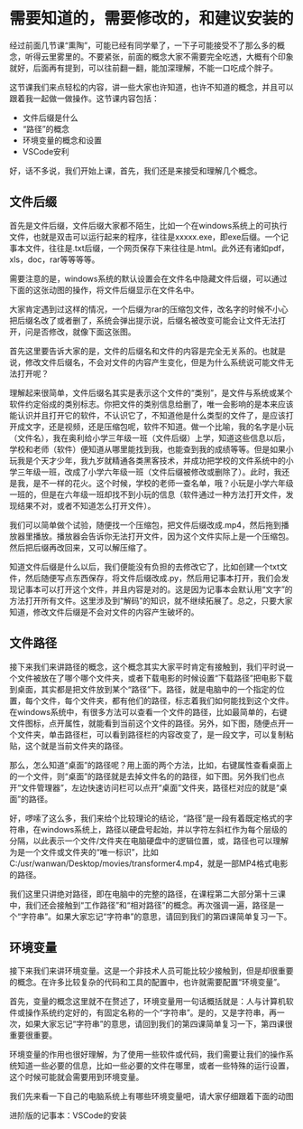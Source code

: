 

# 需要知道的，需要修改的，和建议安装的

经过前面几节课“熏陶”，可能已经有同学晕了，一下子可能接受不了那么多的概念，听得云里雾里的。不要紧张，前面的概念大家不需要完全吃透，大概有个印象就好，后面再有提到，可以往前翻一翻，能加深理解，不能一口吃成个胖子。

这节课我们来点轻松的内容，讲一些大家也许知道，也许不知道的概念，并且可以跟着我一起做一做操作。这节课内容包括：

* 文件后缀是什么
* “路径”的概念
* 环境变量的概念和设置
* VSCode安利

好，话不多说，我们开始上课，首先，我们还是来接受和理解几个概念。

## 文件后缀

首先是文件后缀，文件后缀大家都不陌生，比如一个在windows系统上的可执行文件，也就是双击可以运行起来的程序，往往是xxxxx.exe，即exe后缀。一个记事本文件，往往是.txt后缀，一个网页保存下来往往是.html。此外还有诸如pdf，xls，doc，rar等等等等。

需要注意的是，windows系统的默认设置会在文件名中隐藏文件后缀，可以通过下面的这张动图的操作，将文件后缀显示在文件名中。

大家肯定遇到过这样的情况，一个后缀为rar的压缩包文件，改名字的时候不小心把后缀名改了或者删了，系统会弹出提示说，后缀名被改变可能会让文件无法打开，问是否修改，就像下面这张图。

首先这里要告诉大家的是，文件的后缀名和文件的内容是完全无关系的。也就是说，修改文件后缀名，不会对文件的内容产生变化，但是为什么系统说可能文件无法打开呢？

理解起来很简单，文件后缀名其实是表示这个文件的“类别”，是文件与系统或某个软件约定俗成的类别标志。你把文件的类别信息给删了，唯一会影响的是本来应该能认识并且打开它的软件，不认识它了，不知道他是什么类型的文件了，是应该打开成文字，还是视频，还是压缩包呢，软件不知道。做一个比喻，我的名字是小玩（文件名），我在奥利给小学三年级一班（文件后缀）上学，知道这些信息以后，学校和老师（软件）便知道从哪里能找到我，也能查到我的成绩等等。但是如果小玩我是个天才少年，我九岁就精通各类黑客技术，并成功把学校的文件系统中的小学三年级一班，改成了小学六年级一班（文件后缀被修改或删除了）。此时，我还是我，是不一样的花火。这个时候，学校的老师一查名单，哦？小玩是小学六年级一班的，但是在六年级一班却找不到小玩的信息（软件通过一种方法打开文件，发现结果不对，或者不知道怎么打开文件）。

我们可以简单做个试验，随便找一个压缩包，把文件后缀改成.mp4，然后拖到播放器里播放。播放器会告诉你无法打开文件，因为这个文件实际上是一个压缩包。然后把后缀再改回来，又可以解压缩了。

知道文件后缀是什么以后，我们便能没有负担的去修改它了，比如创建一个txt文件，然后随便写点东西保存，将文件后缀改成.py，然后用记事本打开，我们会发现记事本可以打开这个文件，并且内容是对的。这是因为记事本会默认用“文字”的方法打开所有文件。这里涉及到“解码”的知识，就不继续拓展了。总之，只要大家知道，修改文件后缀是不会对文件的内容产生破坏的。

## 文件路径

接下来我们来讲路径的概念，这个概念其实大家平时肯定有接触到，我们平时说一个文件被放在了哪个哪个文件夹，或者下载电影的时候设置“下载路径”把电影下载到桌面，其实都是把文件放到某个“路径”下。路径，就是电脑中的一个指定的位置，每个文件，每个文件夹，都有他们的路径，标志着我们如何能找到这个文件。在windows系统中，有很多方法可以查看一个文件的路径，比如最简单的，右键文件图标，点开属性，就能看到当前这个文件的路径。另外，如下图，随便点开一个文件夹，单击路径栏，可以看到路径栏的内容改变了，是一段文字，可以复制粘贴，这个就是当前文件夹的路径。

那么，怎么知道“桌面”的路径呢？用上面的两个方法，比如，右键属性查看桌面上的一个文件，则“桌面”的路径就是去掉文件名的的路径，如下图。另外我们也点开“文件管理器”，左边快速访问栏可以点开“桌面”文件夹，路径栏对应的就是“桌面”的路径。

好，啰嗦了这么多，我们来给个比较理论的结论，“路径”是一段有着既定格式的字符串，在windows系统上，路径以硬盘号起始，并以字符左斜杠作为每个层级的分隔，以此表示一个文件/文件夹在电脑硬盘中的逻辑位置，或，路径也可以理解为是一个文件或文件夹的“唯一标识”，比如C:/usr/wanwan/Desktop/movies/transformer4.mp4，就是一部MP4格式电影的路径。

我们这里只讲绝对路径，即在电脑中的完整的路径，在课程第二大部分第十三课中，我们还会接触到“工作路径”和“相对路径”的概念。再次强调一遍，路径是一个“字符串”。如果大家忘记“字符串”的意思，请回到我们的第四课简单复习一下。

## 环境变量

接下来我们来讲环境变量。这是一个非技术人员可能比较少接触到，但是却很重要的概念。在许多比较复杂的代码和工具的配置中，也许就需要配置“环境变量”。

首先，变量的概念这里就不在赘述了，环境变量用一句话概括就是：人与计算机软件或操作系统约定好的，有固定名称的一个“字符串”。是的，又是字符串，再一次，如果大家忘记“字符串”的意思，请回到我们的第四课简单复习一下，第四课很重要很重要。

环境变量的作用也很好理解，为了使用一些软件或代码，我们需要让我们的操作系统知道一些必要的信息，比如一些必要的文件在哪里，或者一些特殊的运行设置，这个时候可能就会需要用到环境变量。

我们先来看一下自己的电脑系统上有哪些环境变量吧，请大家仔细跟着下面的动图

进阶版的记事本：VSCode的安装







